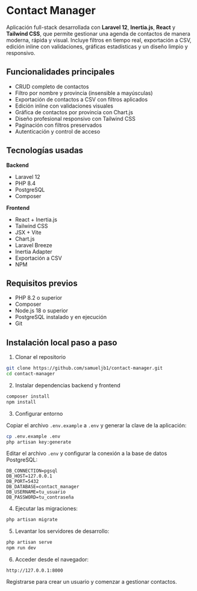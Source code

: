 # Contact Manager

Aplicación full-stack desarrollada con **Laravel 12**, **Inertia.js**, **React** y **Tailwind CSS**, que permite gestionar una agenda de contactos de manera moderna, rápida y visual. Incluye filtros en tiempo real, exportación a CSV, edición inline con validaciones, gráficas estadísticas y un diseño limpio y responsivo.

## Funcionalidades principales

- CRUD completo de contactos
- Filtro por nombre y provincia (insensible a mayúsculas)
- Exportación de contactos a CSV con filtros aplicados
- Edición inline con validaciones visuales
- Gráfica de contactos por provincia con Chart.js
- Diseño profesional responsivo con Tailwind CSS
- Paginación con filtros preservados
- Autenticación y control de acceso

## Tecnologías usadas

**Backend**
- Laravel 12
- PHP 8.4
- PostgreSQL
- Composer

**Frontend**
- React + Inertia.js
- Tailwind CSS
- JSX + Vite
- Chart.js
- Laravel Breeze
- Inertia Adapter
- Exportación a CSV
- NPM

## Requisitos previos

- PHP 8.2 o superior
- Composer
- Node.js 18 o superior
- PostgreSQL instalado y en ejecución
- Git

## Instalación local paso a paso

1. Clonar el repositorio

```bash
git clone https://github.com/samueljb1/contact-manager.git
cd contact-manager
```

2. Instalar dependencias backend y frontend

```bash
composer install
npm install
```

3. Configurar entorno

Copiar el archivo `.env.example` a `.env` y generar la clave de la aplicación:

```bash
cp .env.example .env
php artisan key:generate
```

Editar el archivo `.env` y configurar la conexión a la base de datos PostgreSQL:

```
DB_CONNECTION=pgsql
DB_HOST=127.0.0.1
DB_PORT=5432
DB_DATABASE=contact_manager
DB_USERNAME=tu_usuario
DB_PASSWORD=tu_contraseña
```

4. Ejecutar las migraciones:

```bash
php artisan migrate
```

5. Levantar los servidores de desarrollo:

```bash
php artisan serve
npm run dev
```

6. Acceder desde el navegador:

```
http://127.0.0.1:8000
```

Registrarse para crear un usuario y comenzar a gestionar contactos.
